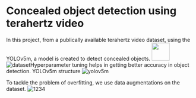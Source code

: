 # Concealed object detection using terahertz video
In this project, from a publically available terahertz video dataset, using the YOLOv5m, a model is created to detect concealed objects. 
<img src="[https://github.com/favicon.ico](https://github.com/LakshmySanthosh/concealedObjectDetectionTerahertz/assets/121610033/ed5efcd3-c5ff-429a-a55d-c8bf5885e88a)" width="48">
![dataset]()Hyperparameter tuning helps in getting better accuracy in object detection.
YOLOv5m structure
![yolov5m](https://github.com/LakshmySanthosh/concealedObjectDetectionTerahertz/assets/121610033/265a81d0-e913-4b1a-a721-60fdab2f920c)

To tackle the problem of overfitting, we use data augmentations on the dataset.
![1234](https://github.com/LakshmySanthosh/concealedObjectDetectionTerahertz/assets/121610033/0df6efab-8440-42c4-ae94-70a8e7d0ce16)
